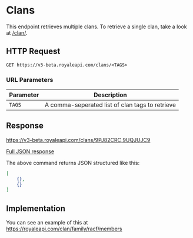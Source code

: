 # Clans

This endpoint retrieves multiple clans. To retrieve a single clan, take a look at [/clan/<TAG>](/endpoints/clan).

## HTTP Request

`GET https://v3-beta.royaleapi.com/clans/<TAGS>`

### URL Parameters

Parameter | Description
--- | ---
`TAGS` | A comma-seperated list of clan tags to retrieve

## Response

https://v3-beta.royaleapi.com/clans/9PJ82CRC,9UQJUJC9

<a href="/json/clans_9PJ82CRC,9UQJUJC9.json">Full JSON response</a>

The above command returns JSON structured like this:

```json
[
    {},
    {}
]
```

## Implementation

You can see an example of this at https://royaleapi.com/clan/family/racf/members